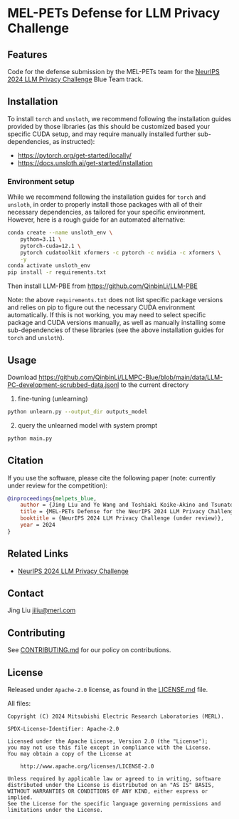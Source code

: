 <!--
Copyright (C) 2024 Mitsubishi Electric Research Laboratories (MERL)

SPDX-License-Identifier: Apache-2.0
-->

# MEL-PETs Defense for LLM Privacy Challenge

## Features

Code for the defense submission by the MEL-PETs team for the [NeurIPS 2024 LLM Privacy Challenge](https://llm-pc.github.io/) Blue Team track.

## Installation

To install `torch` and `unsloth`, we recommend following the installation guides provided by those libraries (as this should be customized based your specific CUDA setup, and may require manually installed further sub-dependencies, as instructed):

- https://pytorch.org/get-started/locally/
- https://docs.unsloth.ai/get-started/installation

### Environment setup

While we recommend following the installation guides for `torch` and `unsloth`, in order to properly install those packages with all of their necessary dependencies, as tailored for your specific environment.
However, here is a rough guide for an automated alternative:

```sh
conda create --name unsloth_env \
    python=3.11 \
    pytorch-cuda=12.1 \
    pytorch cudatoolkit xformers -c pytorch -c nvidia -c xformers \
    -y
conda activate unsloth_env
pip install -r requirements.txt
```
Then install LLM-PBE from https://github.com/QinbinLi/LLM-PBE

Note: the above `requirements.txt` does not list specific package versions and relies on pip to figure out the necessary CUDA environment automatically. If this is not working, you may need to select specific package and CUDA versions manually, as well as manually installing some sub-dependencies of these libraries (see the above installation guides for `torch` and `unsloth`).



## Usage

Download https://github.com/QinbinLi/LLMPC-Blue/blob/main/data/LLM-PC-development-scrubbed-data.jsonl to the current directory

1. fine-tuning (unlearning)

```sh
python unlearn.py --output_dir outputs_model
```

2. query the unlearned model with system prompt

```sh
python main.py
```


## Citation

If you use the software, please cite the following paper (note: currently under review for the competition):

```BibTeX
@inproceedings{melpets_blue,
    author = {Jing Liu and Ye Wang and Toshiaki Koike-Akino and Tsunato Nakai and Kento Oonishi and Takuya Higashi},
    title = {MEL-PETs Defense for the NeurIPS 2024 LLM Privacy Challenge Blue Team Track},
    booktitle = {NeurIPS 2024 LLM Privacy Challenge (under review)},
    year = 2024
}
```

## Related Links

- [NeurIPS 2024 LLM Privacy Challenge](https://llm-pc.github.io/)

## Contact

Jing Liu <jiliu@merl.com>

## Contributing

See [CONTRIBUTING.md](CONTRIBUTING.md) for our policy on contributions.

## License

Released under `Apache-2.0` license, as found in the [LICENSE.md](LICENSE.md) file.

All files:

```
Copyright (C) 2024 Mitsubishi Electric Research Laboratories (MERL).

SPDX-License-Identifier: Apache-2.0

Licensed under the Apache License, Version 2.0 (the "License");
you may not use this file except in compliance with the License.
You may obtain a copy of the License at

    http://www.apache.org/licenses/LICENSE-2.0

Unless required by applicable law or agreed to in writing, software
distributed under the License is distributed on an "AS IS" BASIS,
WITHOUT WARRANTIES OR CONDITIONS OF ANY KIND, either express or implied.
See the License for the specific language governing permissions and
limitations under the License.
```
